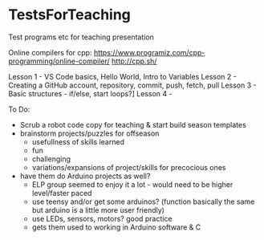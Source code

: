# TestsForTeaching
Test programs etc for teaching presentation

Online compilers for cpp:
https://www.programiz.com/cpp-programming/online-compiler/
http://cpp.sh/

Lesson 1 - VS Code basics, Hello World, Intro to Variables
Lesson 2 - Creating a GitHub account, repository, commit, push, fetch, pull
Lesson 3 - Basic structures - if/else, start loops?]
Lesson 4 - 

To Do:
- Scrub a robot code copy for teaching & start build season templates
- brainstorm projects/puzzles for offseason
    - usefullness of skills learned
    - fun
    - challenging
    - variations/expansions of project/skills for precocious ones
- have them do Arduino projects as well?
    - ELP group seemed to enjoy it a lot - would need to be higher level/faster paced
    - use teensy and/or get some arduinos? (function basically the same but arduino is a little more user friendly)
    - use LEDs, sensors, motors? good practice
    - gets them used to working in Arduino software & C
